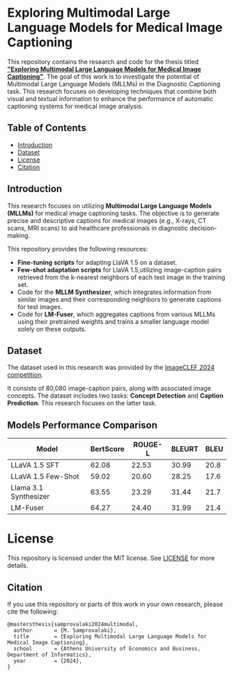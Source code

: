 # Exploring Multimodal Large Language Models for Medical Image Captioning

This repository contains the research and code for the thesis titled [**"Exploring Multimodal Large Language Models for Medical Image Captioning"**](http://nlp.cs.aueb.gr/theses/m_samprovalaki_msc_thesis.pdf). The goal of this work is to investigate the potential of Multimodal Large Language Models (MLLMs) in the Diagnostic Captioning task. This research focuses on developing techniques that combine both visual and textual information to enhance the performance of automatic captioning systems for medical image analysis.

## Table of Contents

- [Introduction](#introduction)
- [Dataset](#dataset)
- [License](#license)
- [Citation](#citation)

## Introduction

This research focuses on utilizing **Multimodal Large Language Models (MLLMs)** for medical image captioning tasks. The objective is to generate precise and descriptive captions for medical images (e.g., X-rays, CT scans, MRI scans) to aid healthcare professionals in diagnostic decision-making.

This repository provides the following resources:

- **Fine-tuning scripts** for adapting LlaVA 1.5 on a dataset.
- **Few-shot adaptation scripts** for LlaVA 1.5,utilizing image-caption pairs retrieved from the k-nearest neighbors of each test image in the training set.
- Code for the **MLLM Synthesizer**, which integrates information from similar images and their corresponding neighbors to generate captions for test images.
- Code for **LM-Fuser**, which aggregates captions from various MLLMs using their pretrained weights and trains a smaller language model solely on these outputs.


## Dataset

The dataset used in this research was provided by the [ImageCLEF 2024 competition](https://www.imageclef.org/2024).

It consists of 80,080 image-caption pairs, along with associated image concepts.
The dataset includes two tasks: **Concept Detection** and **Caption Prediction**. This research focuses on the latter task.

## Models Performance Comparison

| Model                | BertScore | ROUGE-L | BLEURT | BLEU  |
|----------------------|-----------|---------|--------|-------|
| LLaVA 1.5 SFT        |   62.08   |   22.53 |  30.99 |  20.8 |
| LLaVA 1.5 Few-Shot   |   59.02   |   20.60 |  28.25 |  17.6 |
| Llama 3.1 Synthesizer|   63.55   |   23.29 |  31.44 |  21.7 |
| LM-Fuser             |   64.27   |   24.40 |  31.99 |  21.4 |


# License
This repository is licensed under the MIT license. See [LICENSE](LICENSE) for more details.

## Citation

If you use this repository or parts of this work in your own research, please cite the following:

```
@mastersthesis{samprovalaki2024multimodal,
  author       = {M. Samprovalaki},
  title        = {Exploring Multimodal Large Language Models for Medical Image Captioning},
  school       = {Athens University of Economics and Business, Department of Informatics},
  year         = {2024},
}
```
